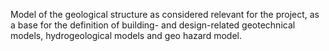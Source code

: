 Model of the geological structure as considered relevant for the project, as a base for the definition of building- and design-related geotechnical models, hydrogeological models and geo hazard model.
